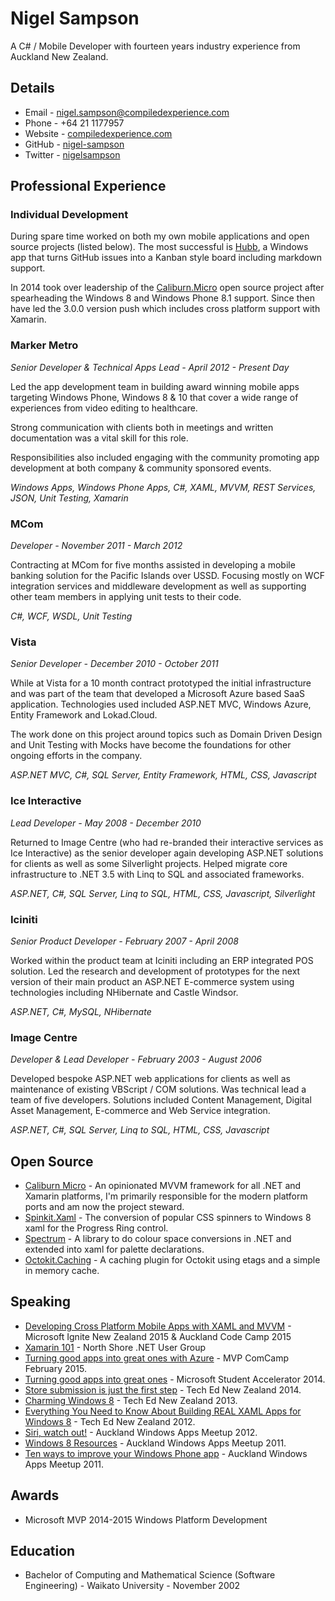 # Nigel Sampson

A C# / Mobile Developer with fourteen years industry experience from Auckland New Zealand.

## Details

 - Email - nigel.sampson@compiledexperience.com
 - Phone - +64 21 1177957
 - Website - [compiledexperience.com][web]
 - GitHub - [nigel-sampson][gh]
 - Twitter - [nigelsampson][twitter]

## Professional Experience

### Individual Development

During spare time worked on both my own mobile applications and open source projects (listed below). The most successful is [Hubb][hubb], a Windows app that turns GitHub issues into a Kanban style board including markdown support.

In 2014 took over leadership of the [Caliburn.Micro][cm] open source project after spearheading the Windows 8 and Windows Phone 8.1 support. Since then have led the 3.0.0 version push which includes cross platform support with Xamarin.

### Marker Metro

*Senior Developer & Technical Apps Lead - April 2012 - Present Day*

Led the app development team in building award winning mobile apps targeting Windows Phone, Windows 8 & 10 that cover a wide range of experiences from video editing to healthcare. 

Strong communication with clients both in meetings and written documentation was a vital skill for this role.

Responsibilities also included engaging with the community promoting app development at both company & community sponsored events.

*Windows Apps, Windows Phone Apps, C#, XAML, MVVM, REST Services, JSON, Unit Testing, Xamarin*

### MCom

*Developer - November 2011 - March 2012*

Contracting at MCom for five months assisted in developing a mobile banking solution for the Pacific Islands over USSD. Focusing mostly on WCF integration services and middleware development as well as supporting other team members in applying unit tests to their code.

*C#, WCF, WSDL, Unit Testing*

### Vista

*Senior Developer - December 2010 - October 2011*

While at Vista for a 10 month contract prototyped the initial infrastructure and was part of the team that developed a Microsoft Azure based SaaS application. Technologies used included ASP.NET MVC, Windows Azure, Entity Framework and Lokad.Cloud.

The work done on this project around topics such as Domain Driven Design and Unit Testing with Mocks have become the foundations for other ongoing efforts in the company.

*ASP.NET MVC, C#, SQL Server, Entity Framework, HTML, CSS, Javascript*

### Ice Interactive

*Lead Developer - May 2008 - December 2010*

Returned to Image Centre (who had re-branded their interactive services as Ice Interactive) as the senior developer again developing ASP.NET solutions for clients as well as some Silverlight projects. Helped migrate core infrastructure to .NET 3.5 with Linq to SQL and associated frameworks.

*ASP.NET, C#, SQL Server, Linq to SQL, HTML, CSS, Javascript, Silverlight*

### Iciniti

*Senior Product Developer - February 2007 - April 2008*

Worked within the product team at Iciniti including an ERP integrated POS solution. Led the research and development of prototypes for the next version of their main product an ASP.NET E-commerce system using technologies including NHibernate and Castle Windsor.

*ASP.NET, C#, MySQL, NHibernate*

### Image Centre

*Developer & Lead Developer - February 2003 - August 2006*

Developed bespoke ASP.NET web applications for clients as well as maintenance of existing VBScript / COM solutions. Was technical lead a team of five developers. Solutions included Content Management, Digital Asset Management, E-commerce and Web Service integration.

*ASP.NET, C#, SQL Server, Linq to SQL, HTML, CSS, Javascript*

## Open Source
 - [Caliburn Micro][cm] - An opinionated MVVM framework for all .NET and Xamarin platforms, I'm primarily responsible for the modern platform ports and am now the project steward.
 - [Spinkit.Xaml][sk] - The conversion of popular CSS spinners to Windows 8 xaml for the Progress Ring control.
 - [Spectrum][spec] - A library to do colour space conversions in .NET and extended into xaml for palette declarations.
 - [Octokit.Caching][caching] - A caching plugin for Octokit using etags and a simple in memory cache.

## Speaking

 - [Developing Cross Platform Mobile Apps with XAML and MVVM][crossplat] - Microsoft Ignite New Zealand 2015 & Auckland Code Camp 2015
 - [Xamarin 101][xam] - North Shore .NET User Group
 - [Turning good apps into great ones with Azure][comcamp] - MVP ComCamp February 2015.
 - [Turning good apps into great ones][msa] - Microsoft Student Accelerator 2014.
 - [Store submission is just the first step][store] - Tech Ed New Zealand 2014.
 - [Charming Windows 8][charming] - Tech Ed New Zealand 2013.
 - [Everything You Need to Know About Building REAL XAML Apps for Windows 8][xaml] - Tech Ed New Zealand 2012.
 - [Siri, watch out!][siri] - Auckland Windows Apps Meetup 2012.
 - [Windows 8 Resources][resources] - Auckland Windows Apps Meetup 2011.
 - [Ten ways to improve your Windows Phone app][improve] - Auckland Windows Apps Meetup 2011.

## Awards

 - Microsoft MVP 2014-2015 Windows Platform Development

## Education

 - Bachelor of Computing and Mathematical Science (Software Engineering) - Waikato University - November 2002

[hubb]: https://www.microsoft.com/en-nz/store/apps/hubb/9wzdncrdcv61
[crossplat]: https://channel9.msdn.com/Events/Ignite/Microsoft-Ignite-New-Zealand-2015/M347
[web]: http://compiledexperience.com
[xam]: http://1drv.ms/1OwWR5F
[gh]: https://github.com/nigel-sampson
[cm]: http://caliburnmicro.com/
[sk]: https://github.com/nigel-sampson/spinkit-xaml
[improve]: https://onedrive.live.com/redir?resid=D28A1F0AF33100D0!137&authkey=!AF8UgTHqVwS-Iro&ithint=file%2c.pptx
[resources]: https://onedrive.live.com/redir?resid=D28A1F0AF33100D0!1692&authkey=!ALAs9l0TCjhj_fU&ithint=file%2c.pptx
[siri]: https://bitbucket.org/nigel.sampson/voice-demo
[charming]: https://bitbucket.org/nigel.sampson/voice-demo
[xaml]: http://channel9.msdn.com/Events/TechEd/NewZealand/TechEd-New-Zealand-2012/APP301
[mvp]: https://mvp.microsoft.com/en-us/mvp/Nigel%20Sampson-5000468
[store]: https://channel9.msdn.com/Events/TechEd/NewZealand/2014/WIN203
[msa]: https://onedrive.live.com/redir?resid=D28A1F0AF33100D0!26511&authkey=!AFyecBy1cjKYL6E&ithint=file%2cpptx
[spec]: https://github.com/nigel-sampson/spectrum
[caching]: https://github.com/nigel-sampson/octokit.caching
[comcamp]: http://1drv.ms/1LV0nGC
[twitter]: https://twitter.com/nigelsampson